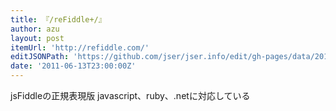 ```yaml
---
title: 『/reFiddle+/』
author: azu
layout: post
itemUrl: 'http://refiddle.com/'
editJSONPath: 'https://github.com/jser/jser.info/edit/gh-pages/data/2011/06/index.json'
date: '2011-06-13T23:00:00Z'
---
```

jsFiddleの正規表現版
javascript、ruby、.netに対応している
